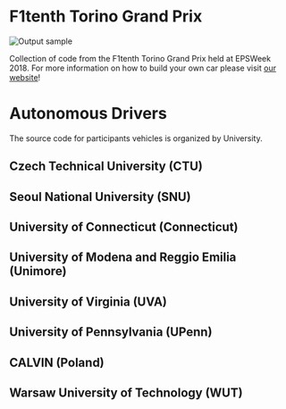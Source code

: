 # F1tenth Torino Grand Prix
![Output sample](/Assets/f110porto.gif)

Collection of code from the F1tenth Torino Grand Prix held at EPSWeek 2018. For more information on how to build your own car please visit [our website](http://f1tenth.org)!

# Autonomous Drivers
The source code for participants vehicles is organized by University. 

## Czech Technical University (CTU)

## Seoul National University (SNU)

## University of Connecticut (Connecticut)

## University of Modena and Reggio Emilia (Unimore)

## University of Virginia (UVA)

## University of Pennsylvania (UPenn)

## CALVIN (Poland)

## Warsaw University of Technology (WUT)
